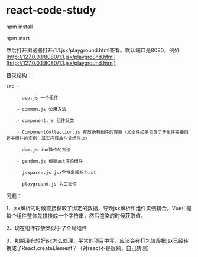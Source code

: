 # react-code-study

npm install 

npm start

然后打开浏览器打开/1.1.jsx/playground.html查看。默认端口是8080，例如[http://127.0.0.1:8080/1.1.jsx/playground.html](http://127.0.0.1:8080/1.1.jsx/playground.html)

目录结构：


	src -

		- app.js 一个组件

		- common.js 公用方法

		- component.js 组件父类

		- ComponentCollection.js 存放所有组件的容器（父组件如果包含了子组件需要创建子组件的实例，其实应该放在父组件上）

		- dom.js dom操作的方法

		- gendom.js 根据ast渲染组件

		- jsxparse.js jsx字符串解析为ast

		- playground.js 入口文件

问题：

1、jsx解析的时候直接获取了绑定的数据，导致jsx解析和组件实例耦合。Vue中是每个组件整体先拼接成一个字符串，然后渲染的时候获取值。

2、现在组件存放类似于了全局组件

3、初期没有想好jsx怎么处理，平常的项目中写，应该会在打包阶段把jsx已经转换成了React.createElement？（对react不是很熟，自己猜测）